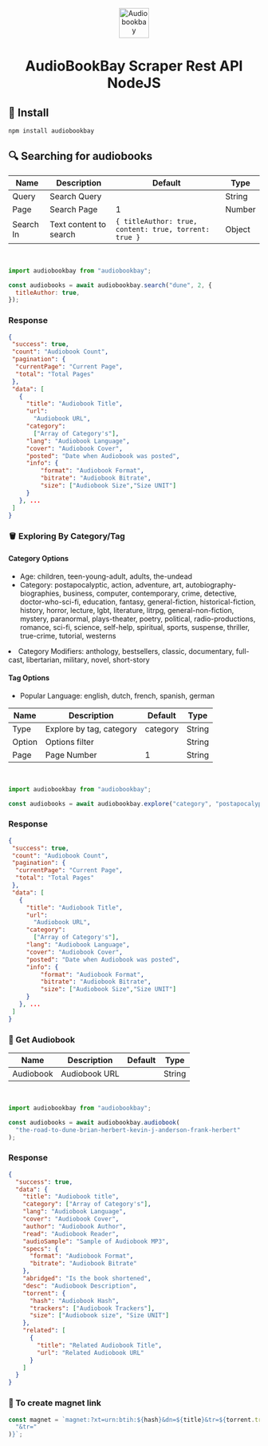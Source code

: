 <p align="center">
    <img alt="Audiobookbay" src="https://user-images.githubusercontent.com/74852397/178808122-b7c5ab6d-7f4b-4826-b039-e43120b72322.svg" width="60" />
</p>
<h1 align="center">
AudioBookBay Scraper Rest API NodeJS
</h1>

## 🏁 Install

```shh
npm install audiobookbay
```

## 🔍 Searching for audiobooks

| Name      | Description            | Default                                               | Type   |
| --------- | ---------------------- | ----------------------------------------------------- | ------ |
| Query     | Search Query           |                                                       | String |
| Page      | Search Page            | 1                                                     | Number |
| Search In | Text content to search | `{ titleAuthor: true, content: true, torrent: true }` | Object |

<br>

```js
import audiobookbay from "audiobookbay";

const audiobooks = await audiobookbay.search("dune", 2, {
  titleAuthor: true,
});
```

### Response

```json
{
 "success": true,
 "count": "Audiobook Count",
 "pagination": {
  "currentPage": "Current Page",
  "total": "Total Pages"
 },
 "data": [
   {
     "title": "Audiobook Title",
     "url":
       "Audiobook URL",
     "category":
       ["Array of Category's"],
     "lang": "Audiobook Language",
     "cover": "Audiobook Cover",
     "posted": "Date when Audiobook was posted",
     "info": {
         "format": "Audiobook Format",
         "bitrate": "Audiobook Bitrate",
         "size": ["Audiobook Size","Size UNIT"]
     }
   }, ...
 ]
}
```

### 🪣 Exploring By Category/Tag

#### Category Options

<ul>
  <li>
    Age: children, teen-young-adult, adults, the-undead
  </li>

  <li>
    Category: postapocalyptic, action, adventure, art, autobiography-biographies, business, computer, contemporary, crime, detective, doctor-who-sci-fi, education, fantasy, general-fiction, historical-fiction, history, horror, lecture, lgbt, literature, litrpg, general-non-fiction, mystery, paranormal, plays-theater, poetry, political, radio-productions, romance, sci-fi, science, self-help, spiritual, sports, suspense, thriller, true-crime, tutorial, westerns
    </ul>
  </li>

  <li>
    Category Modifiers: anthology, bestsellers, classic, documentary, full-cast, libertarian, military, novel, short-story
  </li>
</ul>

#### Tag Options

<ul>
  <li>
  Popular Language: english, dutch, french, spanish, german
  </li>
</ul>

| Name   | Description              | Default  | Type   |
| ------ | ------------------------ | -------- | ------ |
| Type   | Explore by tag, category | category | String |
| Option | Options filter           |          | String |
| Page   | Page Number              | 1        | String |

<br>

```js
import audiobookbay from "audiobookbay";

const audiobooks = await audiobookbay.explore("category", "postapocalyptic", 2);
```

### Response

```json
{
 "success": true,
 "count": "Audiobook Count",
 "pagination": {
  "currentPage": "Current Page",
  "total": "Total Pages"
 },
 "data": [
   {
     "title": "Audiobook Title",
     "url":
       "Audiobook URL",
     "category":
       ["Array of Category's"],
     "lang": "Audiobook Language",
     "cover": "Audiobook Cover",
     "posted": "Date when Audiobook was posted",
     "info": {
         "format": "Audiobook Format",
         "bitrate": "Audiobook Bitrate",
         "size": ["Audiobook Size","Size UNIT"]
     }
   }, ...
 ]
}
```

### 🎵 Get Audiobook

| Name      | Description   | Default | Type   |
| --------- | ------------- | ------- | ------ |
| Audiobook | Audiobook URL |         | String |

<br>

```js
import audiobookbay from "audiobookbay";

const audiobooks = await audiobookbay.audiobook(
  "the-road-to-dune-brian-herbert-kevin-j-anderson-frank-herbert"
);
```

### Response

```json
{
  "success": true,
  "data": {
    "title": "Audiobook title",
    "category": ["Array of Category's"],
    "lang": "Audiobook Language",
    "cover": "Audiobook Cover",
    "author": "Audiobook Author",
    "read": "Audiobook Reader",
    "audioSample": "Sample of Audiobook MP3",
    "specs": {
      "format": "Audiobook Format",
      "bitrate": "Audiobook Bitrate"
    },
    "abridged": "Is the book shortened",
    "desc": "Audiobook Description",
    "torrent": {
      "hash": "Audiobook Hash",
      "trackers": ["Audiobook Trackers"],
      "size": ["Audiobook size", "Size UNIT"]
    },
    "related": [
      {
        "title": "Related Audiobook Title",
        "url": "Related Audiobook URL"
      }
    ]
  }
}
```

### 🧲 To create magnet link

```js
const magnet = `magnet:?xt=urn:btih:${hash}&dn=${title}&tr=${torrent.trackers.join(
  "&tr="
)}`;
```
